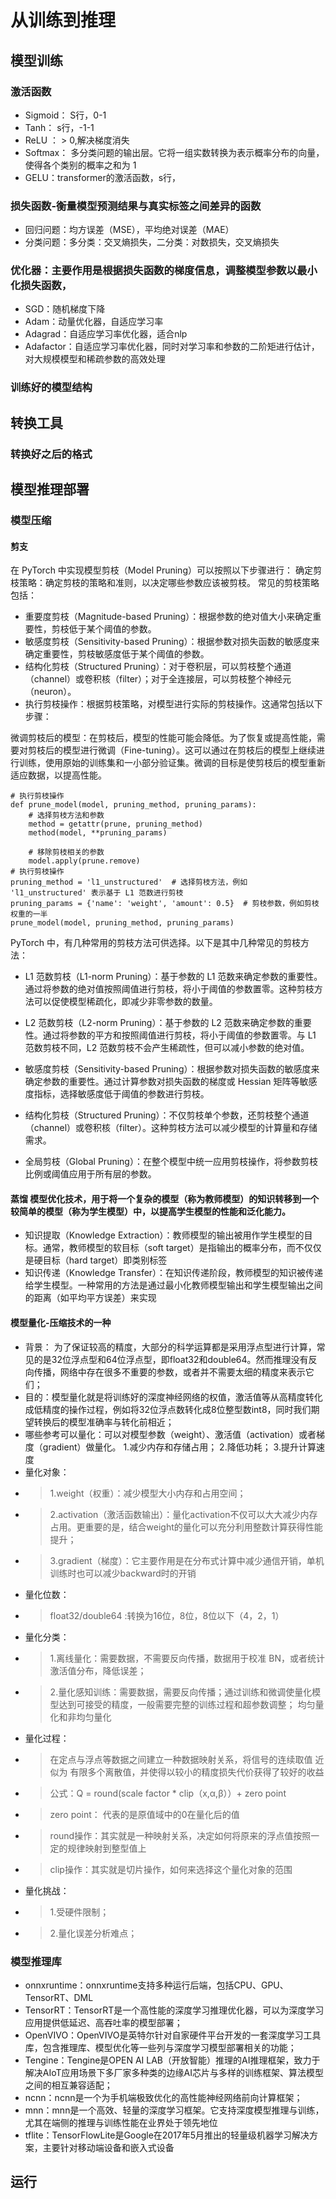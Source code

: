 # 从训练到推理

## 模型训练
### 激活函数
- Sigmoid： S行，0-1
- Tanh： s行，-1-1
- ReLU ： > 0,解决梯度消失
- Softmax： 多分类问题的输出层。它将一组实数转换为表示概率分布的向量，使得各个类别的概率之和为 1
- GELU：transformer的激活函数，s行，
### 损失函数-衡量模型预测结果与真实标签之间差异的函数
- 回归问题：均方误差（MSE），平均绝对误差（MAE）
- 分类问题：多分类：交叉熵损失，二分类：对数损失，交叉熵损失
### 优化器：主要作用是根据损失函数的梯度信息，调整模型参数以最小化损失函数，
- SGD：随机梯度下降
- Adam：动量优化器，自适应学习率
- Adagrad：自适应学习率优化器，适合nlp
- Adafactor：自适应学习率优化器，同时对学习率和参数的二阶矩进行估计，对大规模模型和稀疏参数的高效处理
### 训练好的模型结构

## 转换工具

### 转换好之后的格式


## 模型推理部署

### 模型压缩

#### 剪支
在 PyTorch 中实现模型剪枝（Model Pruning）可以按照以下步骤进行：
确定剪枝策略：确定剪枝的策略和准则，以决定哪些参数应该被剪枝。
常见的剪枝策略包括：

- 重要度剪枝（Magnitude-based Pruning）：根据参数的绝对值大小来确定重要性，剪枝低于某个阈值的参数。
- 敏感度剪枝（Sensitivity-based Pruning）：根据参数对损失函数的敏感度来确定重要性，剪枝敏感度低于某个阈值的参数。
- 结构化剪枝（Structured Pruning）：对于卷积层，可以剪枝整个通道（channel）或卷积核（filter）；对于全连接层，可以剪枝整个神经元（neuron）。
- 执行剪枝操作：根据剪枝策略，对模型进行实际的剪枝操作。这通常包括以下步骤：

微调剪枝后的模型：在剪枝后，模型的性能可能会降低。为了恢复或提高性能，需要对剪枝后的模型进行微调（Fine-tuning）。这可以通过在剪枝后的模型上继续进行训练，使用原始的训练集和一小部分验证集。微调的目标是使剪枝后的模型重新适应数据，以提高性能。
```
# 执行剪枝操作
def prune_model(model, pruning_method, pruning_params):
    # 选择剪枝方法和参数
    method = getattr(prune, pruning_method)
    method(model, **pruning_params)
    
    # 移除剪枝相关的参数
    model.apply(prune.remove)
# 执行剪枝操作
pruning_method = 'l1_unstructured'  # 选择剪枝方法，例如 'l1_unstructured' 表示基于 L1 范数进行剪枝
pruning_params = {'name': 'weight', 'amount': 0.5}  # 剪枝参数，例如剪枝权重的一半
prune_model(model, pruning_method, pruning_params)
```
PyTorch 中，有几种常用的剪枝方法可供选择。以下是其中几种常见的剪枝方法：

- L1 范数剪枝（L1-norm Pruning）：基于参数的 L1 范数来确定参数的重要性。通过将参数的绝对值按照阈值进行剪枝，将小于阈值的参数置零。这种剪枝方法可以促使模型稀疏化，即减少非零参数的数量。

- L2 范数剪枝（L2-norm Pruning）：基于参数的 L2 范数来确定参数的重要性。通过将参数的平方和按照阈值进行剪枝，将小于阈值的参数置零。与 L1 范数剪枝不同，L2 范数剪枝不会产生稀疏性，但可以减小参数的绝对值。

- 敏感度剪枝（Sensitivity-based Pruning）：根据参数对损失函数的敏感度来确定参数的重要性。通过计算参数对损失函数的梯度或 Hessian 矩阵等敏感度指标，选择敏感度低于阈值的参数进行剪枝。

- 结构化剪枝（Structured Pruning）：不仅剪枝单个参数，还剪枝整个通道（channel）或卷积核（filter）。这种剪枝方法可以减少模型的计算量和存储需求。

- 全局剪枝（Global Pruning）：在整个模型中统一应用剪枝操作，将参数剪枝比例或阈值应用于所有层的参数。
#### 蒸馏 模型优化技术，用于将一个复杂的模型（称为教师模型）的知识转移到一个较简单的模型（称为学生模型）中，以提高学生模型的性能和泛化能力。
- 知识提取（Knowledge Extraction）：教师模型的输出被用作学生模型的目标。通常，教师模型的软目标（soft target）是指输出的概率分布，而不仅仅是硬目标（hard target）即类别标签
- 知识传递（Knowledge Transfer）：在知识传递阶段，教师模型的知识被传递给学生模型。一种常用的方法是通过最小化教师模型输出和学生模型输出之间的距离（如平均平方误差）来实现
#### 模型量化-压缩技术的一种
- 背景： 为了保证较高的精度，大部分的科学运算都是采用浮点型进行计算，常见的是32位浮点型和64位浮点型，即float32和double64。然而推理没有反向传播，网络中存在很多不重要的参数，或者并不需要太细的精度来表示它们；
- 目的：模型量化就是将训练好的深度神经网络的权值，激活值等从高精度转化成低精度的操作过程，例如将32位浮点数转化成8位整型数int8，同时我们期望转换后的模型准确率与转化前相近；
- 哪些参考可以量化：可以对模型参数（weight）、激活值（activation）或者梯度（gradient）做量化。
1.减少内存和存储占用；
2.降低功耗；
3.提升计算速度
- 量化对象：
- > 1.weight（权重）：减少模型大小内存和占用空间；
- > 2.activation（激活函数输出）：量化activation不仅可以大大减少内存占用。更重要的是，结合weight的量化可以充分利用整数计算获得性能提升；
- > 3.gradient（梯度）：它主要作用是在分布式计算中减少通信开销，单机训练时也可以减少backward时的开销
- 量化位数：
- > float32/double64 :转换为16位，8位，8位以下（4，2，1）
- 量化分类：
- > 1.离线量化：需要数据，不需要反向传播，数据用于校准 BN，或者统计激活值分布，降低误差；
- > 2.量化感知训练：需要数据，需要反向传播；通过训练和微调使量化模型达到可接受的精度，一般需要完整的训练过程和超参数调整；
均匀量化和非均匀量化
- 量化过程：
- > 在定点与浮点等数据之间建立一种数据映射关系，将信号的连续取值 近似为 有限多个离散值，并使得以较小的精度损失代价获得了较好的收益
- > 公式：Q = round(scale factor * clip（x,α,β））+ zero point
- > zero point： 代表的是原值域中的0在量化后的值
- > round操作：其实就是一种映射关系，决定如何将原来的浮点值按照一定的规律映射到整型值上
- > clip操作：其实就是切片操作，如何来选择这个量化对象的范围
- 量化挑战：
- > 1.受硬件限制；
- > 2.量化误差分析难点；
### 模型推理库
- onnxruntime：onnxruntime支持多种运行后端，包括CPU、GPU、TensorRT、DML
- TensorRT：TensorRT是一个高性能的深度学习推理优化器，可以为深度学习应用提供低延迟、高吞吐率的模型部署；
- OpenVIVO：OpenVIVO是英特尔针对自家硬件平台开发的一套深度学习工具库，包含推理库、模型优化等一些列与深度学习模型部署相关的功能；
- Tengine：Tengine是OPEN AI LAB（开放智能）推理的AI推理框架，致力于解决AIoT应用场景下多厂家多种类的边缘AI芯片与多样的训练框架、算法模型之间的相互兼容适配；
- ncnn：ncnn是一个为手机端极致优化的高性能神经网络前向计算框架；
- mnn：mnn是一个高效、轻量的深度学习框架。它支持深度模型推理与训练，尤其在端侧的推理与训练性能在业界处于领先地位
- tflite：TensorFlowLite是Google在2017年5月推出的轻量级机器学习解决方案，主要针对移动端设备和嵌入式设备
## 运行
